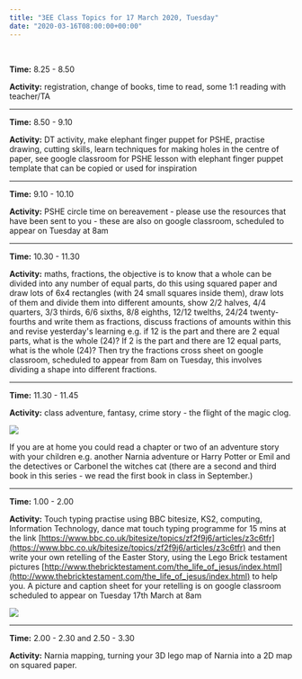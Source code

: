 ```yaml
---
title: "3EE Class Topics for 17 March 2020, Tuesday"
date: "2020-03-16T08:00:00+00:00"
---
```


&nbsp;

**Time:** 8.25 - 8.50

**Activity:** registration, change of books, time to read, some 1:1 reading with teacher/TA

<hr>

**Time:** 8.50 - 9.10

**Activity:** DT activity, make elephant finger puppet for PSHE, practise drawing, cutting skills, learn techniques for making holes in the centre of paper, see google classroom for PSHE lesson with elephant finger puppet template that can be copied or used for inspiration

<hr>

**Time:** 9.10 - 10.10

**Activity:** PSHE circle time on bereavement - please use the resources that have been sent to you - these are also on google classroom, scheduled to appear on Tuesday at 8am

<hr>

**Time:** 10.30 - 11.30

**Activity:** maths, fractions, the objective is to know that a whole can be divided into any number of equal parts, do this using squared paper and draw lots of 6x4 rectangles (with 24 small squares inside them), draw lots of them and divide them into different amounts, show 2/2 halves, 4/4 quarters, 3/3 thirds, 6/6 sixths, 8/8 eighths, 12/12 twelths, 24/24 twenty-fourths and write them as fractions, discuss fractions of amounts within this and revise yesterday's learning e.g. if 12 is the part and there are 2 equal parts, what is the whole (24)? If 2 is the part and there are 12 equal parts, what is the whole (24)? Then try the fractions cross sheet on google classroom, scheduled to appear from 8am on Tuesday, this involves dividing a shape into different fractions.

<hr>

**Time:** 11.30 - 11.45 

**Activity:** class adventure, fantasy, crime story - the flight of the magic clog. 

![](/images/magicalClog.jpg)

If you are at home you could read a chapter or two of an adventure story with your children e.g. another Narnia adventure or Harry Potter or Emil and the detectives or Carbonel the witches cat (there are a second and third book in this series - we read the first book in class in September.)

<hr>

**Time:** 1.00 - 2.00

**Activity:** Touch typing practise using BBC bitesize, KS2, computing, Information Technology, dance mat touch typing programme for 15 mins at the link [https://www.bbc.co.uk/bitesize/topics/zf2f9j6/articles/z3c6tfr](https://www.bbc.co.uk/bitesize/topics/zf2f9j6/articles/z3c6tfr) and then write your own retelling of the Easter Story, using the Lego Brick testament pictures [http://www.thebricktestament.com/the_life_of_jesus/index.html](http://www.thebricktestament.com/the_life_of_jesus/index.html) to help you. A picture and caption sheet for your retelling is on google classroom scheduled to appear on Tuesday 17th March at 8am

![](/images/bitesizeTouchType.png)

<hr>

**Time:** 2.00 - 2.30 and 2.50 - 3.30

**Activity:** Narnia mapping, turning your 3D lego map of Narnia into a 2D map on squared paper.

